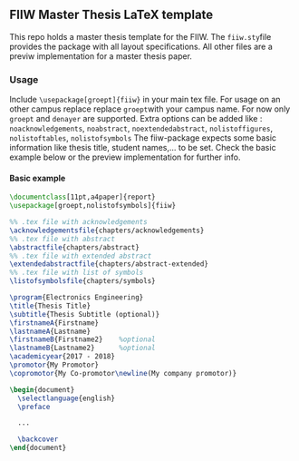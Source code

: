## FIIW Master Thesis LaTeX template
This repo holds a master thesis template for the FIIW. The `fiiw.sty`file provides the package with all layout specifications. All other files are a previw implementation for a master thesis paper.

### Usage
Include `\usepackage[groept]{fiiw}` in your main tex file. For usage on an other campus replace replace `groept`with your campus name. For now only `groept` and `denayer` are supported.
Extra options can be added like : `noacknowledgements`, `noabstract`, `noextendedabstract`, `nolistoffigures`, `nolistoftables`, `nolistofsymbols`
The fiiw-package expects some basic information like thesis title, student names,... to be set. Check the basic example below or the preview implementation for further info.

#### Basic example
```latex
\documentclass[11pt,a4paper]{report}
\usepackage[groept,nolistofsymbols]{fiiw}

%% .tex file with acknowledgements
\acknowledgementsfile{chapters/acknowledgements}
%% .tex file with abstract
\abstractfile{chapters/abstract}
%% .tex file with extended abstract
\extendedabstractfile{chapters/abstract-extended}
%% .tex file with list of symbols
\listofsymbolsfile{chapters/symbols}

\program{Electronics Engineering}
\title{Thesis Title}
\subtitle{Thesis Subtitle (optional)}
\firstnameA{Firstname}
\lastnameA{Lastname}
\firstnameB{Firstname2}    %optional
\lastnameB{Lastname2}      %optional
\academicyear{2017 - 2018}
\promotor{My Promotor}
\copromotor{My Co-promotor\newline(My company promotor)}

\begin{document}
  \selectlanguage{english}
  \preface

  ...

  \backcover
\end{document}
```
